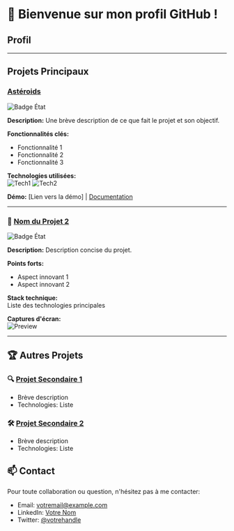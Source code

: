 # 👋 Bienvenue sur mon profil GitHub !

## Profil

---
## Projets Principaux

### [Astéroids](lien-vers-sle-repo)
![Badge État](https://img.shields.io/badge/état-complet-success) 

**Description:** Une brève description de ce que fait le projet et son objectif.

**Fonctionnalités clés:**
- Fonctionnalité 1
- Fonctionnalité 2
- Fonctionnalité 3

**Technologies utilisées:**  
![Tech1](https://img.shields.io/badge/-Tech1-COLOR?style=flat&logo=LOGO)
![Tech2](https://img.shields.io/badge/-Tech2-COLOR?style=flat&logo=LOGO)

**Démo:** [Lien vers la démo] | [Documentation](lien-vers-la-doc)

---

### 🎨 [Nom du Projet 2](lien-vers-le-repo)
![Badge État](https://img.shields.io/badge/état-en%20développement-orange)

**Description:** Description concise du projet.

**Points forts:**
- Aspect innovant 1
- Aspect innovant 2

**Stack technique:**  
Liste des technologies principales

**Captures d'écran:**  
![Preview](lien-vers-image)

---

## 🏆 Autres Projets

### 🔍 [Projet Secondaire 1](lien)
- Brève description
- Technologies: Liste

### 🛠 [Projet Secondaire 2](lien)
- Brève description
- Technologies: Liste

## 📫 Contact

Pour toute collaboration ou question, n'hésitez pas à me contacter:
- Email: votremail@example.com
- LinkedIn: [Votre Nom](lien-linkedin)
- Twitter: [@votrehandle](lien-twitter)
